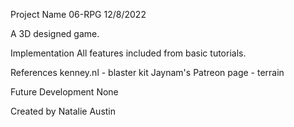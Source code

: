 Project Name
06-RPG 
12/8/2022

A 3D designed game. 

Implementation
All features included from basic tutorials.

References
kenney.nl - blaster kit
Jaynam's Patreon page - terrain 

Future Development
None

Created by
Natalie Austin
